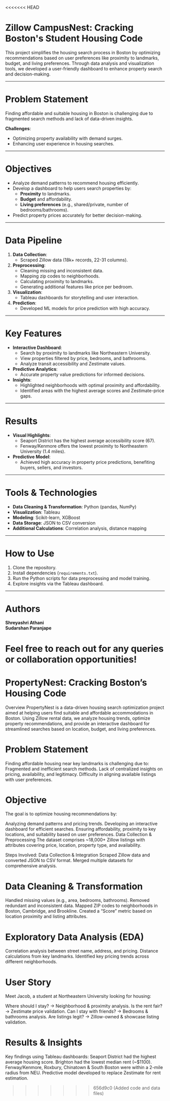 <<<<<<< HEAD

# Zillow CampusNest: Cracking Boston's Student Housing Code

This project simplifies the housing search process in Boston by optimizing recommendations based on user preferences like proximity to landmarks, budget, and living preferences. Through data analysis and visualization tools, we developed a user-friendly dashboard to enhance property search and decision-making.

---

# Problem Statement

Finding affordable and suitable housing in Boston is challenging due to fragmented search methods and lack of data-driven insights.

**Challenges**:
- Optimizing property availability with demand surges.
- Enhancing user experience in housing searches.

---

# Objectives

- Analyze demand patterns to recommend housing efficiently.
- Develop a dashboard to help users search properties by:
  - **Proximity** to landmarks.
  - **Budget** and affordability.
  - **Living preferences** (e.g., shared/private, number of bedrooms/bathrooms).
- Predict property prices accurately for better decision-making.

---

# Data Pipeline

1. **Data Collection**:
   - Scraped Zillow data (18k+ records, 22-31 columns).
2. **Preprocessing**:
   - Cleaning missing and inconsistent data.
   - Mapping zip codes to neighborhoods.
   - Calculating proximity to landmarks.
   - Generating additional features like price per bedroom.
3. **Visualization**:
   - Tableau dashboards for storytelling and user interaction.
4. **Prediction**:
   - Developed ML models for price prediction with high accuracy.

---

# Key Features

- **Interactive Dashboard**:
  - Search by proximity to landmarks like Northeastern University.
  - View properties filtered by price, bedrooms, and bathrooms.
  - Analyze transit accessibility and Zestimate values.
- **Predictive Analytics**:
  - Accurate property value predictions for informed decisions.
- **Insights**:
  - Highlighted neighborhoods with optimal proximity and affordability.
  - Identified areas with the highest average scores and Zestimate-price gaps.

---

# Results

- **Visual Highlights**:
  - Seaport District has the highest average accessibility score (67).
  - Fenway/Kenmore offers the lowest proximity to Northeastern University (1.4 miles).
- **Predictive Model**:
  - Achieved high accuracy in property price predictions, benefiting buyers, sellers, and investors.

---

# Tools & Technologies

- **Data Cleaning & Transformation**: Python (pandas, NumPy)
- **Visualization**: Tableau
- **Modeling**: Scikit-learn, XGBoost
- **Data Storage**: JSON to CSV conversion
- **Additional Calculations**: Correlation analysis, distance mapping

---

# How to Use

1. Clone the repository.
2. Install dependencies (`requirements.txt`).
3. Run the Python scripts for data preprocessing and model training.
4. Explore insights via the Tableau dashboard.

---

# Authors

**Shreyashri Athani**  
**Sudarshan Paranjape**

Feel free to reach out for any queries or collaboration opportunities!
=======
# PropertyNest: Cracking Boston’s Housing Code
Overview
PropertyNest is a data-driven housing search optimization project aimed at helping users find suitable and affordable accommodations in Boston. Using Zillow rental data, we analyze housing trends, optimize property recommendations, and provide an interactive dashboard for streamlined searches based on location, budget, and living preferences.

# Problem Statement
Finding affordable housing near key landmarks is challenging due to:
Fragmented and inefficient search methods.
Lack of centralized insights on pricing, availability, and legitimacy.
Difficulty in aligning available listings with user preferences.

# Objective
The goal is to optimize housing recommendations by:

Analyzing demand patterns and pricing trends.
Developing an interactive dashboard for efficient searches.
Ensuring affordability, proximity to key locations, and suitability based on user preferences.
Data Collection & Preprocessing
The dataset comprises ~18,000+ Zillow listings with attributes covering price, location, property type, and availability.

Steps Involved:
Data Collection & Integration
Scraped Zillow data and converted JSON to CSV format.
Merged multiple datasets for comprehensive analysis.

# Data Cleaning & Transformation
Handled missing values (e.g., area, bedrooms, bathrooms).
Removed redundant and inconsistent data.
Mapped ZIP codes to neighborhoods in Boston, Cambridge, and Brookline.
Created a “Score” metric based on location proximity and listing attributes.

# Exploratory Data Analysis (EDA)

Correlation analysis between street name, address, and pricing.
Distance calculations from key landmarks.
Identified key pricing trends across different neighborhoods.

# User Story
Meet Jacob, a student at Northeastern University looking for housing:

Where should I stay? → Neighborhood & proximity analysis.
Is the rent fair? → Zestimate price validation.
Can I stay with friends? → Bedrooms & bathrooms analysis.
Are listings legit? → Zillow-owned & showcase listing validation.

# Results & Insights
Key findings using Tableau dashboards:
Seaport District had the highest average housing score.
Brighton had the lowest median rent (~$1100).
Fenway/Kenmore, Roxbury, Chinatown & South Boston were within a 2-mile radius from NEU.
Predictive model developed to replace Zestimate for rent estimation.
>>>>>>> 656d9c0 (Added code and data files)
